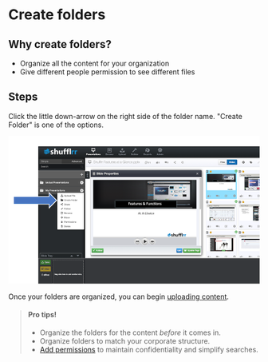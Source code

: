 # Create folders

## Why create folders? 

* Organize all the content for your organization
* Give different people permission to see different files

## Steps

Click the little down-arrow on the right side of the folder name. "Create Folder" is one of the options.  

![How to make a folder](img/upload-makefolder.png) 

Once your folders are organized, you can begin [uploading content](presentations-upload.md).

> #### Pro tips! 
> * Organize the folders for the content _before_ it comes in.
> * Organize folders to match your corporate structure.
> * [Add permissions](presentations-permissions.md) to maintain confidentiality and simplify searches.  


